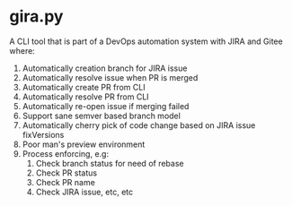 # gira.py

A CLI tool that is part of a DevOps automation system with JIRA and Gitee where:

1. Automatically creation branch for JIRA issue
1. Automatically resolve issue when PR is merged
1. Automatically create PR from CLI
1. Automatically resolve PR from CLI
1. Automatically re-open issue if merging failed
1. Support sane semver based branch model
1. Automatically cherry pick of code change based on JIRA issue fixVersions
1. Poor man's preview environment
1. Process enforcing, e.g:
    1. Check branch status for need of rebase
    1. Check PR status
    1. Check PR name
    1. Check JIRA issue, etc, etc
